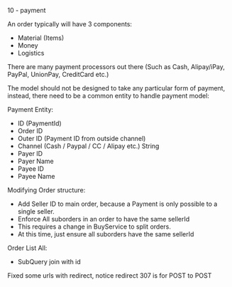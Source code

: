 10 - payment

An order typically will have 3 components:
* Material (Items)
* Money
* Logistics

There are many payment processors out there (Such as Cash, Alipay/iPay, PayPal, UnionPay, CreditCard etc.)

The model should not be designed to take any particular form of payment, instead, there need to be a common entity
to handle payment model:


Payment Entity:
* ID (PaymentId)
* Order ID
* Outer ID (Payment ID from outside channel)
* Channel (Cash / Paypal / CC / Alipay etc.) String
* Payer ID
* Payer Name
* Payee ID
* Payee Name



Modifying Order structure:
* Add Seller ID to main order, because a Payment is only possible to a single seller.
* Enforce All suborders in an order to have the same sellerId
* This requires a change in BuyService to split orders.
* At this time, just ensure all suborders have the same sellerId



Order List All:
* SubQuery join with id


Fixed some urls with redirect, notice redirect 307 is for POST to POST
